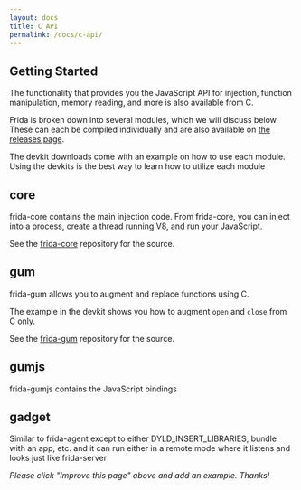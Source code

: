 ```yaml
---
layout: docs
title: C API
permalink: /docs/c-api/
---
```


## Getting Started

The functionality that provides you the JavaScript API for injection, function manipulation, memory reading, and more is also available from C.

Frida is broken down into several modules, which we will discuss below.    These can each be compiled individually and are also available on [the releases page](https://github.com/frida/frida/releases).

The devkit downloads come with an example on how to use each module.  Using the devkits is the best way to learn how to utilize each module

## core

frida-core contains the main injection code.  From frida-core, you can inject into a process, create a thread running V8, and run your JavaScript.

See the [frida-core](https://github.com/frida/frida-core) repository for the source.

## gum

frida-gum allows you to augment and replace functions using C.

The example in the devkit shows you how to augment `open` and `close` from C only.

See the [frida-gum](https://github.com/frida/frida-gum) repository for the source.

## gumjs

frida-gumjs contains the JavaScript bindings

## gadget

Similar to frida-agent except to either DYLD_INSERT_LIBRARIES, bundle with an app, etc. and it can run either in a remote mode where it listens and looks just like frida-server

_Please click "Improve this page" above and add an example. Thanks!_
